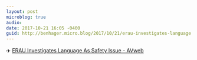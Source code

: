 ```yaml
---
layout: post
microblog: true
audio: 
date: 2017-10-21 16:05 -0400
guid: http://benhager.micro.blog/2017/10/21/erau-investigates-language.html
---
```

✈️ [ERAU Investigates Language As Safety Issue - AVweb](https://www.avweb.com/avwebflash/news/ERAU-Investigates-Language-As-Safety-Issue-229799-1.html)
